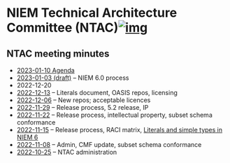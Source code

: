# NIEM Technical Architecture Committee (NTAC)[![img](https://github.com/niemopen/oasis-open-project/raw/main/artwork/NIEM-NO-Logo-v5.png)](https://github.com/niemopen/oasis-open-project/blob/main/artwork/NIEM-NO-Logo-v5.png)

## NTAC meeting minutes

* [2023-01-10 Agenda](meetings/2023-01-10-agenda.md)
* [2023-01-03 (draft)](meetings/2023-01-03-minutes.md) – NIEM 6.0 process
* 2022-12-20
* [2022-12-13](meetings/2022-12-13-minutes.md) – Literals document, OASIS repos, licensing
* [2022-12-06](meetings/2022-12-06-minutes.md) – New repos; acceptable licences
* [2022-11-29](meetings/2022-11-29-minutes.md) – Release process, 5.2 release, IP
* [2022-11-22](meetings/2022-11-22-minutes.md) – Release process, intellectual property, subset schema conformance
* [2022-11-15](meetings/2022-11-15-minutes.md) – Release process, RACI matrix, [Literals and simple types in NIEM 6](../documents/Literals-221124.md)
* [2022-11-08](meetings/2022-11-08-minutes.md) – Admin, CMF update, subset schema conformance
* [2022-10-25](meetings/2022-10-25-minutes.md) – NTAC administration
